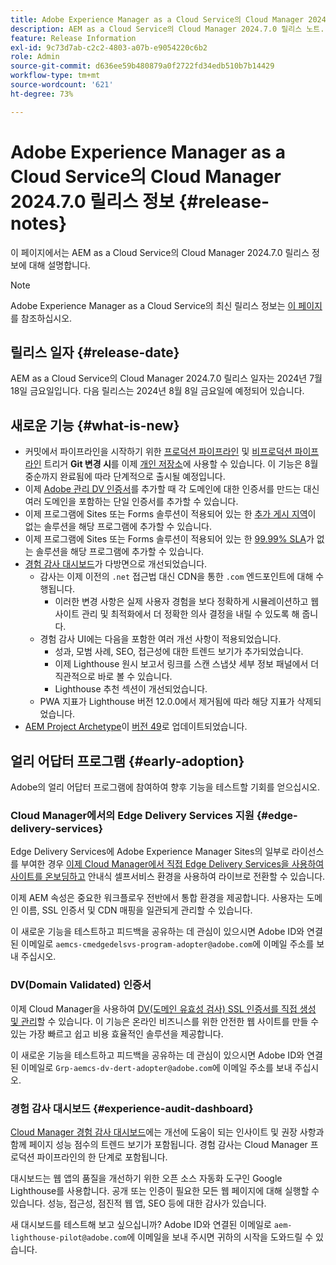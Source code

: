 ```yaml
---
title: Adobe Experience Manager as a Cloud Service의 Cloud Manager 2024.7.0 릴리스 정보
description: AEM as a Cloud Service의 Cloud Manager 2024.7.0 릴리스 노트.
feature: Release Information
exl-id: 9c73d7ab-c2c2-4803-a07b-e9054220c6b2
role: Admin
source-git-commit: d636ee59b480879a0f2722fd34edb510b7b14429
workflow-type: tm+mt
source-wordcount: '621'
ht-degree: 73%

---
```



# Adobe Experience Manager as a Cloud Service의 Cloud Manager 2024.7.0 릴리스 정보 {#release-notes}

이 페이지에서는 AEM as a Cloud Service의 Cloud Manager 2024.7.0 릴리스 정보에 대해 설명합니다.

>[!NOTE]
>
>Adobe Experience Manager as a Cloud Service의 최신 릴리스 정보는 [이 페이지](/help/release-notes/release-notes-cloud/release-notes-current.md)를 참조하십시오.

## 릴리스 일자 {#release-date}

AEM as a Cloud Service의 Cloud Manager 2024.7.0 릴리스 일자는 2024년 7월 18일 금요일입니다. 다음 릴리스는 2024년 8월 8일 금요일에 예정되어 있습니다.

## 새로운 기능 {#what-is-new}

* 커밋에서 파이프라인을 시작하기 위한 [프로덕션 파이프라인](/help/implementing/cloud-manager/configuring-pipelines/configuring-production-pipelines.md#adding-production-pipeline) 및 [비프로덕션 파이프라인](/help/implementing/cloud-manager/configuring-pipelines/configuring-non-production-pipelines.md#adding-non-production-pipeline) 트리거 **Git 변경 시**&#x200B;를 이제 [개인 저장소](/help/implementing/cloud-manager/managing-code/private-repositories.md)에 사용할 수 있습니다. 이 기능은 8월 중순까지 완료됨에 따라 단계적으로 출시될 예정입니다.
* 이제 [Adobe 관리 DV 인증서](/help/implementing/cloud-manager/managing-ssl-certifications/add-ssl-certificate.md)를 추가할 때 각 도메인에 대한 인증서를 만드는 대신 여러 도메인을 포함하는 단일 인증서를 추가할 수 있습니다.
* 이제 프로그램에 Sites 또는 Forms 솔루션이 적용되어 있는 한 [추가 게시 지역](/help/operations/additional-publish-regions.md)이 없는 솔루션을 해당 프로그램에 추가할 수 있습니다.
* 이제 프로그램에 Sites 또는 Forms 솔루션이 적용되어 있는 한 [99.99% SLA](/help/implementing/cloud-manager/getting-access-to-aem-in-cloud/creating-production-programs.md#sla)가 없는 솔루션을 해당 프로그램에 추가할 수 있습니다.
* [경험 감사 대시보드](/help/implementing/cloud-manager/experience-audit-dashboard.md)가 다방면으로 개선되었습니다.
   * 감사는 이제 이전의 `.net` 접근법 대신 CDN을 통한 `.com` 엔드포인트에 대해 수행됩니다.
      * 이러한 변경 사항은 실제 사용자 경험을 보다 정확하게 시뮬레이션하고 웹 사이트 관리 및 최적화에서 더 정확한 의사 결정을 내릴 수 있도록 해 줍니다.
   * 경험 감사 UI에는 다음을 포함한 여러 개선 사항이 적용되었습니다.
      * 성과, 모범 사례, SEO, 접근성에 대한 트렌드 보기가 추가되었습니다.
      * 이제 Lighthouse 원시 보고서 링크를 스캔 스냅샷 세부 정보 패널에서 더 직관적으로 바로 볼 수 있습니다.
      * Lighthouse 추천 섹션이 개선되었습니다.
   * PWA 지표가 Lighthouse 버전 12.0.0에서 제거됨에 따라 해당 지표가 삭제되었습니다.
* [AEM Project Archetype](https://experienceleague.adobe.com/ko/docs/experience-manager-core-components/using/developing/archetype/overview)이 [버전 49](https://github.com/adobe/aem-project-archetype/tree/aem-project-archetype-49)로 업데이트되었습니다.

## 얼리 어답터 프로그램 {#early-adoption}

Adobe의 얼리 어답터 프로그램에 참여하여 향후 기능을 테스트할 기회를 얻으십시오.

### Cloud Manager에서의 Edge Delivery Services 지원 {#edge-delivery-services}

Edge Delivery Services에 Adobe Experience Manager Sites의 일부로 라이선스를 부여한 경우 [이제 Cloud Manager에서 직접 Edge Delivery Services을 사용하여 사이트를 온보딩하고](/help/implementing/cloud-manager/edge-delivery/introduction-to-edge-delivery-services.md) 안내식 셀프서비스 환경을 사용하여 라이브로 전환할 수 있습니다.

이제 AEM 속성은 중요한 워크플로우 전반에서 통합 환경을 제공합니다. 사용자는 도메인 이름, SSL 인증서 및 CDN 매핑을 일관되게 관리할 수 있습니다.

이 새로운 기능을 테스트하고 피드백을 공유하는 데 관심이 있으시면 Adobe ID와 연결된 이메일로 `aemcs-cmedgedelsvs-program-adopter@adobe.com`에 이메일 주소를 보내 주십시오.

### DV(Domain Validated) 인증서

이제 Cloud Manager을 사용하여 [DV(도메인 유효성 검사) SSL 인증서를 직접 생성 및 관리](/help/implementing/cloud-manager/managing-ssl-certifications/add-ssl-certificate.md)할 수 있습니다. 이 기능은 온라인 비즈니스를 위한 안전한 웹 사이트를 만들 수 있는 가장 빠르고 쉽고 비용 효율적인 솔루션을 제공합니다.

이 새로운 기능을 테스트하고 피드백을 공유하는 데 관심이 있으시면 Adobe ID와 연결된 이메일로 `Grp-aemcs-dv-dert-adopter@adobe.com`에 이메일 주소를 보내 주십시오.

### 경험 감사 대시보드 {#experience-audit-dashboard}

[Cloud Manager 경험 감사 대시보드](/help/implementing/cloud-manager/experience-audit-dashboard.md)에는 개선에 도움이 되는 인사이트 및 권장 사항과 함께 페이지 성능 점수의 트렌드 보기가 포함됩니다. 경험 감사는 Cloud Manager 프로덕션 파이프라인의 한 단계로 포함됩니다.

대시보드는 웹 앱의 품질을 개선하기 위한 오픈 소스 자동화 도구인 Google Lighthouse를 사용합니다. 공개 또는 인증이 필요한 모든 웹 페이지에 대해 실행할 수 있습니다. 성능, 접근성, 점진적 웹 앱, SEO 등에 대한 감사가 있습니다.

새 대시보드를 테스트해 보고 싶으십니까? Adobe ID와 연결된 이메일로 `aem-lighthouse-pilot@adobe.com`에 이메일을 보내 주시면 귀하의 시작을 도와드릴 수 있습니다.
